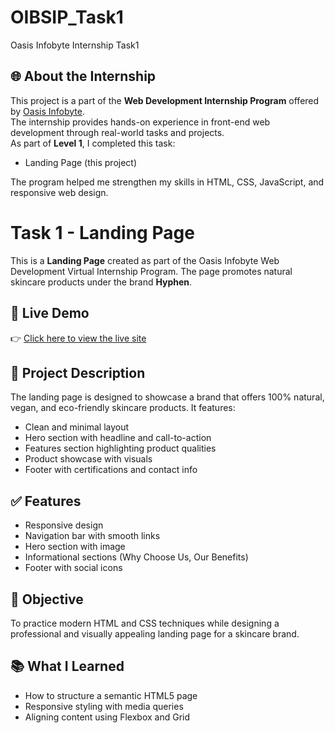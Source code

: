 # OIBSIP_Task1
Oasis Infobyte Internship Task1

## 🌐 About the Internship

This project is a part of the **Web Development Internship Program** offered by [Oasis Infobyte](https://oasisinfobyte.com/).  
The internship provides hands-on experience in front-end web development through real-world tasks and projects.  
As part of **Level 1**, I completed this task:
  
- Landing Page (this project)  

The program helped me strengthen my skills in HTML, CSS, JavaScript, and responsive web design.


# Task 1 - Landing Page

This is a **Landing Page** created as part of the Oasis Infobyte Web Development Virtual Internship Program. The page promotes natural skincare products under the brand **Hyphen**.

## 🔗 Live Demo

👉 [Click here to view the live site](https://patelkrishna1922.github.io/OIBSIP_Task1/)

## 📄 Project Description

The landing page is designed to showcase a brand that offers 100% natural, vegan, and eco-friendly skincare products. It features:

- Clean and minimal layout
- Hero section with headline and call-to-action
- Features section highlighting product qualities
- Product showcase with visuals
- Footer with certifications and contact info

## ✅ Features
- Responsive design
- Navigation bar with smooth links
- Hero section with image 
- Informational sections (Why Choose Us, Our Benefits)
- Footer with social icons

## 🎯 Objective
To practice modern HTML and CSS techniques while designing a professional and visually appealing landing page for a skincare brand.

## 📚 What I Learned
- How to structure a semantic HTML5 page
- Responsive styling with media queries
- Aligning content using Flexbox and Grid


